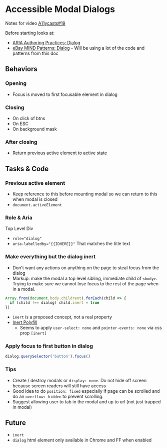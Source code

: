 # Accessible Modal Dialogs
Notes for video [A11ycasts#19](https://www.youtube.com/watch?v=JS68faEUduk)

Before starting looks at:
- [ARIA Authoring Practices: Dialog](https://goo.gl/ibNKWw)
- [eBay MIND Patterns: Dialog](https://goo.gl/FI5NHa) - Will be using a lot of the code and patterns from this doc

## Behaviors
### Opening
- Focus is moved to first focusable element in dialog
### Closing
- On click of btns
- On ESC
- On background mask
### After closing
- Return previous active element to active state

## Tasks & Code
### Previous active element
- Keep reference to this before mounting modal so we can return to this when modal is closed 
- `document.activeElement`
### Role & Aria
Top Level Div
- `role="dialog"`
- `aria-labelledby="{{IDHERE}}"` That matches the title text
### Make everything but the dialog inert
- Don't want any actions on anything on the page to steal focus from the dialog
- Markup: make the modal a top level sibling, immediate child of `<body>`. Trying to make sure we cannot lose focus to the rest of the page when in a modal.
```js
Array.from(document.body.childrent).forEach(child => {
  if (child !== dialog) child.inert = true
})
```
- `inert` is a proposed concept, not a real property
- [Inert Polyfill](https://goo.gl/nXMS1V)
  - Seems to apply `user-select: none` and `pointer-events: none` via css prop `[inert]`
### Apply focus to first button in dialog
```js
dialog.querySelector('button').focus()
```
### Tips
- Create / destroy modals or `display: none`. Do not hide off screen because screen readers will still have access
- Good idea to do `position: fixed` especially if page can be scrolled and do an `overflow: hidden` to prevent scrolling.
- Suggest allowing user to tab in the modal and up to url (not just trapped in modal)
## Future
- `inert`
- `dialog` html element only available in Chrome and FF when enabled